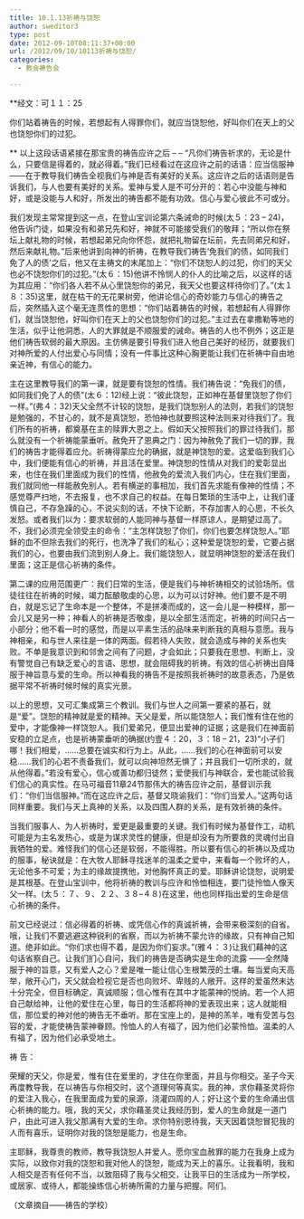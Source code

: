 ```yaml
---
title: 10.1.13祈祷与饶恕
author: sweditor3
type: post
date: 2012-09-10T08:11:37+00:00
url: /2012/09/10/10113祈祷与饶恕/
categories:
  - 教会祷告会

---
```

**经文：可１１：25
  
你们站着祷告的时候，若想起有人得罪你们，就应当饶恕他，好叫你们在天上的父也饶恕你们的过犯。
  
** 以上这段话语紧接在那宝贵的祷告应许之后 &#8211; &#8211; “凡你们祷告祈求的，无论是什么，只要信是得着的，就必得着。”我们已经看过在这应许之前的话语：应当信服神 ——在于教导我们祷告全视我们与神是否有美好的关系。这应许之后的话语则是告诉我们，与人也要有美好的关系。爱神与爱人是不可分开的：若心中没能与神和好，或是没能与人和好，所发出的祷告都不能有功效。信心与爱心彼此不可或分。
  
我们发现主常常提到这一点，在登山宝训论第六条诫命的时候(太５：23 &#8211; 24)，他告诉门徒，如果没有和弟兄先和好，神就不可能接受我们的敬拜；“所以你在祭坛上献礼物的时候，若想起弟兄向你怀怨，就把礼物留在坛前，先去同弟兄和好，然后来献礼物。”后来他讲到向神的祈祷，在教导我们祷告‘免我们的债，如同我们免了人的债’之后，他又在主祷文的末尾加上：“你们不饶恕人的过犯，你们的天父也必不饶恕你们的过犯。”(太６：15)他讲不怜悯人的仆人的比喻之后，以这样的话为其应用：“你们各人若不从心里饶恕你的弟兄，我天父也要这样待你们了。”(太１８：35)这里，就在枯干的无花果树旁，他讲论信心的奇妙能力与信心的祷告之后，突然插入这个毫无连贯性的思想：“你们站着祷告的时候，若想起有人得罪你们，就当饶恕他，好叫你们在天上的父也饶恕你们的过犯。”主过去在拿撒勒等地的生活，似乎让他洞悉，人的大罪就是不顺服爱的诫命。祷告的人也不例外；这正是他们祷告软弱的最大原因。主仿佛是要引导我们进入他自己美好的经历，就要我们对神所爱的人付出爱心与同情；没有一件事比这种心胸更能让我们在祈祷中自由地亲近神，有信心的能力。
  
主在这里教导我们的第一课，就是要有饶恕的性情。我们祷告说：“免我们的债，如同我们免了人的债”(太６：12)经上说：“彼此饶恕，正如神在基督里饶恕了你们一样。”(弗４：32)天父全然不计较的饶恕，是我们饶恕别人的法则，若我们的饶恕是勉强的，不甘心的，就不是真饶恕，恐怕神也就要照这种法则来对待我们了。我们所有的祈祷，都奠基在主的赎罪大恩之上。假如天父按照我们的罪过待我们，那么就没有一个祈祷能蒙垂听。赦免开了恩典之门：因为神赦免了我们一切的罪，我们的祷告才能得着应允。祈祷得蒙应允的确据，就是神饶恕的爱。这爱临到我们心中，我们便能有信心的祈祷，并且活在爱里。神饶恕的性情从对我们的爱彰显出来，也住在我们里面成为我们的性情，他赦免的爱流入我们内心，住在我们里面，我们就同他一样能赦免别人。若有横逆的事相加，我们首先求能有像神的性情；不感觉尊严扫地，不去报复，也不求自己的权益。在每日繁琐的生活中上，让我们谨慎自己，不存急躁的心，不说尖刻的话，不快下论断，不存加害人的心思，不长久发怒。或者我们以为：要求软弱的人能同神与基督一样原谅人，是期望过高了。不，我们必须完全领受主的命令：“主怎样饶恕了你们，你们也要怎样饶恕人。”耶稣的血不但除去我们的死行，也洗净了我们的私心；这种爱是饶恕的爱，它要占据我们的心，也要由我们流到别人身上。我们能饶恕人，就显明神饶恕的爱活在我们里面；这正是信心祈祷的条件。
  
第二课的应用范围更广：我们日常的生活，便是我们与神祈祷相交的试验场所。信徒往往在祈祷的时候，竭力酝酿敬虔的心思，以为可以讨好神。他们要不是不明白，就是忘记了生命本是一个整体，不是拼凑而成的，这一会儿是一种模样，那一会儿又是另一种；神看人的祈祷是否敬虔，是以全部生活而定，祈祷的时间只占一小部分；他不看一时的感觉，而是以平素生活的品味来判断我的真相与意愿。我与神相亲，和与世人来往是一体的两面。假若待人失败，就会造成与神的关系也失败。不单是我意识到和邻舍之间有了问题，才会如此；只要我在思想、判断上，没有警觉自己有缺乏爱心的言语、思想，就会阻碍我的祈祷。有效的信心祈祷出自降服于神旨意与爱的生命。所以神看我的祷告不是按照我祈祷时的故意表态，乃是依据平常不祈祷时候时候的真实光景。
  
以上的思想，又可汇集成第三个教训。我们与世人之间第一要紧的基石，就是“爱”。饶恕的精神就是爱的精神。天父是爱，所以能饶恕人；我们惟有住在他的爱中，才能像神一样饶恕人。我们爱弟兄，便显出爱神的证据；这是我们在神面前安稳的立足点，也是祈祷蒙垂听的确据(约壹４：20，３：18 &#8211; 21，23)“小子们哪！我们相爱，……总要在诚实和行为上。从此，……我们的心在神面前可以安稳……我们的心若不责备我们，就可以向神坦然无惧了；并且我们一切所求的，就从他得着。”若没有爱心，信心或善功都归徒然；爱使我们与神联合，爱也能试验我们信心的真实性。在马可福音11章24节那伟大的祷告应许之前，基督训示我们：“你们当信服神。”而在这应许之后，基督又晓谕我们：“你们当爱人。”这两句话同样重要。我们与天上真神的关系，以及四围人群的关系，是有效祈祷的条件。
  
当我们服事人、为人祈祷时，爱更是最重要的关键。我们有时候为基督作工，动机可能是为主名发热心，或是为谋求灵性的健康，但是却没有为所要救的灵魂付出自我牺牲的爱。难怪我们的信心还是软弱，不能得胜。所以要有信心的祈祷以及成功的服事，秘诀就是：在大牧人耶稣寻找迷羊的温柔之爱中，来看每一个败坏的人，无论他多不可爱；为主的缘故提携他，对他胸怀真正的爱。耶稣讲论饶恕，说明爱是其根基。在登山宝训中，他将祈祷的教训与应许和怜恤相连，要门徒怜恤人像天父一样。(太５：７、９、２２、３８–４８)在这里，他也同样指出爱的生命是信心祈祷的条件。
  
前文已经说过：信必得着的祈祷、或凭信心作的真诚祈祷，会带来极深刻的自省。哦，让我们不要逃避这种锐利的省察，而以为祈祷不蒙允许的缘故，只有神自己知道。绝非如此。“你们求也得不着，是因为你们妄求。”(雅４：３)让我们藉神的这句话省察自己。让我们扪心自问，我们的祷告是否确实是生命的流露 ——全然降服于神的旨意，又有爱人之心？爱是唯一能让信心生根繁茂的土壤。每当爱向天高举，敞开心门，天父就会检视它是否也向败坏、卑贱的人敞开。这样的爱虽然未达十分完全，但目标确定，真诚顺服；信心惟有在其中才能蒙神的悦纳。若一个人把自己献给神，让他的爱住在心里，每日的生活都将神的爱表现出来；这人就能相信，那位爱的神对他的祷告无不垂听。那在宝座上的，是神的羔羊，唯有受苦与包容的爱，才能使祷告蒙神眷顾。怜恤人的人有福了，因为他们必蒙怜恤。温柔的人有福了，因为他们必承受地土。
  
祷 告：
  
荣耀的天父，你是爱，惟有住在爱里的，才住在你里面，并且与你相交。圣子今天再度教导我，在以祷告与你相交时，这个道理何等真实。我的神，求你藉圣灵将你的爱注入我心，在我里面成为爱的泉源，浇灌四周的人；好让这个爱的生命涌出信心祈祷的能力。哦，我的天父，求你藉圣灵让我经历到，爱人的生命就是一道门户，由此可进入我父那满有大爱的生命。求你特别恩待我，天天因着饶恕冒犯我的人而有喜乐，证明你对我的饶恕是能力，也是生命。
  
主耶稣，我尊贵的教师，教导我饶恕人并爱人。愿你宝血赦罪的能力在我身上成为实际，以致你对我的饶恕和我对他人的饶恕，能成为天上的喜乐。让我看明，我和人相交是否有任何不当，以致阻碍了我与父相交，让我平日的生活成为一所学校，或居家、或待人，都能操练信心祈祷所需的力量与把握。阿们。

（文章摘自——祷告的学校）